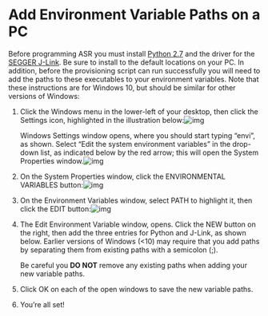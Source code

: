 # Add Environment Variable Paths on a PC

Before programming ASR you must install [Python 2.7](https://www.python.org/downloads) and the driver for the [SEGGER J-Link](https://www.segger.com/downloads/jlink/#jlinksoftwareanddocumentationpack). Be sure to install to the default locations on your PC. In addition, before the provisioning script can run successfully you will need to add the paths to these executables to your environment variables. Note that these instructions are for Windows 10, but should be similar for other versions of Windows:

1. Click the Windows menu in the lower-left of your desktop, then click the Settings icon, highlighted in the illustration below:![img](https://developer.afero.io/static/custom/images/AddPath-01.png)

   Windows Settings window opens, where you should start typing “envi”, as shown. Select “Edit the system environment variables” in the drop-down list, as indicated below by the red arrow; this will open the System Properties window.![img](https://developer.afero.io/static/custom/images/AddPath-02.png)

2. On the System Properties window, click the ENVIRONMENTAL VARIABLES button:![img](https://developer.afero.io/static/custom/images/AddPath-03.png)

3. On the Environment Variables window, select PATH to highlight it, then click the EDIT button:![img](https://developer.afero.io/static/custom/images/AddPath-04.png)

4. The Edit Environment Variable window, opens. Click the NEW button on the right, then add the three entries for Python and J-Link, as shown below. Earlier versions of Windows (<10) may require that you add paths by separating them from existing paths with a semicolon (;).

   Be careful you **DO NOT** remove any existing paths when adding your new variable paths.

   

   

   

5. Click OK on each of the open windows to save the new variable paths.

6. You’re all set!